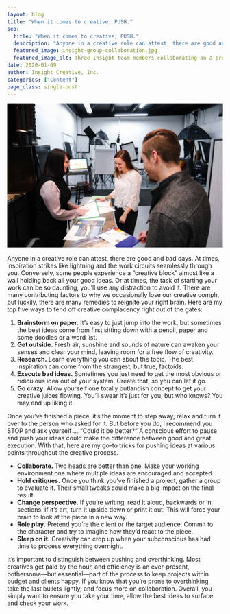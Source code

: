 ```yaml
---
layout: blog
title: "When it comes to creative, PUSH."
seo:
  title: "When it comes to creative, PUSH."
  description: "Anyone in a creative role can attest, there are good and bad days. At times, inspiration strikes like lightning and the work circuits seamlessly through you. Conversely, some people experience a “creative block” almost like a wall holding back all your good ideas. Learn ways to fend off creative complacency."
  featured_image: insight-group-collaboration.jpg
  featured_image_alt: Three Insight team members collaborating on a project
date: 2020-01-09
author: Insight Creative, Inc.
categories: ["Content"]
page_class: single-post
---
```


![Three Insight team members collaborating on a project](insight-group-collaboration.jpg)

Anyone in a creative role can attest, there are good and bad days. At times, inspiration strikes like lightning and the work circuits seamlessly through you. Conversely, some people experience a “creative block” almost like a wall holding back all your good ideas. Or at times, the task of starting your work can be so daunting, you’ll use any distraction to avoid it. There are many contributing factors to why we occasionally lose our creative oomph, but luckily, there are many remedies to reignite your right brain. Here are my top five ways to fend off creative complacency right out of the gates:

1. **Brainstorm on paper.** It’s easy to just jump into the work, but sometimes the best ideas come from first sitting down with a pencil, paper and some doodles or a word list.
2. **Get outside.** Fresh air, sunshine and sounds of nature can awaken your senses and clear your mind, leaving room for a free flow of creativity.
3. **Research.** Learn everything you can about the topic. The best inspiration can come from the strangest, but true, factoids.
4. **Execute bad ideas.** Sometimes you just need to get the most obvious or ridiculous idea out of your system. Create that, so you can let it go.
5. **Go crazy.** Allow yourself one totally outlandish concept to get your creative juices flowing. You’ll swear it’s just for you, but who knows? You may end up liking it.

Once you’ve finished a piece, it’s the moment to step away, relax and turn it over to the person who asked for it. But before you do, I recommend you STOP and ask yourself … “Could it be better?” A conscious effort to pause and push your ideas could make the difference between good and great execution. With that, here are my go-to tricks for pushing ideas at various points throughout the creative process.

- **Collaborate.** Two heads are better than one. Make your working environment one where multiple ideas are encouraged and accepted.
- **Hold critiques.** Once you think you’ve finished a project, gather a group to evaluate it. Their small tweaks could make a big impact on the final result.
- **Change perspective.** If you’re writing, read it aloud, backwards or in sections. If it’s art, turn it upside down or print it out. This will force your brain to look at the piece in a new way.
- **Role play.** Pretend you’re the client or the target audience. Commit to the character and try to imagine how they’d react to the piece.
- **Sleep on it.** Creativity can crop up when your subconscious has had time to process everything overnight.

It’s important to distinguish between pushing and overthinking. Most creatives get paid by the hour, and efficiency is an ever-present, bothersome—but essential—part of the process to keep projects within budget and clients happy. If you know that you’re prone to overthinking, take the last bullets lightly, and focus more on collaboration. Overall, you simply want to ensure you take your time, allow the best ideas to surface and check your work.
